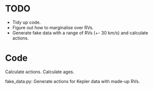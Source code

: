 TODO
====

* Tidy up code.
* Figure out how to marginalise over RVs.
* Generate fake data with a range of RVs (+- 30 km/s) and calculate actions.

Code
====
Calculate actions.
Calculate ages.


fake_data.py:
Generate actions for Kepler data with made-up RVs.
